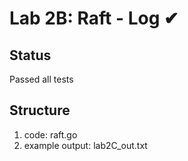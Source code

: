 # Lab 2B: Raft - Log ✔
## Status
Passed all tests
## Structure
1. code: raft.go
2. example output: lab2C_out.txt